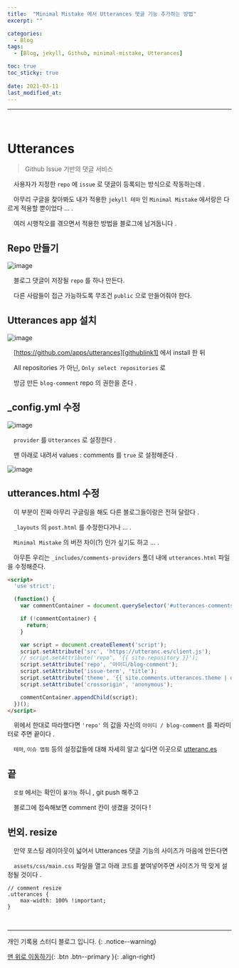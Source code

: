 ```yaml
---
title:  "Minimal Mistake 에서 Utterances 댓글 기능 추가하는 방법" 
excerpt: ""

categories:
  - Blog
tags:
  - [Blog, jekyll, Github, minimal-mistake, Utterances]

toc: true
toc_sticky: true
 
date: 2021-03-11
last_modified_at:
---
```


---
<br>

# Utterances

> Github Issue 기반의 댓글 서비스

　사용자가 지정한 `repo` 에 `issue` 로 댓글이 등록되는 방식으로 작동하는데 .

　아무리 구글을 찾아봐도 내가 적용한 `jekyll 테마` 인 `Minimal Mistake` 에서랑은 다르게 적용할 뿐이었다 ... .

　여러 시행착오를 겪으면서 적용한 방법을 블로그에 남겨둡니다 .

## Repo 만들기

![image](https://user-images.githubusercontent.com/50429028/110726109-343dce80-825c-11eb-849b-46348d73c3a6.png)

　블로그 댓글이 저장될 `repo` 를 하나 만든다.    

　다른 사람들이 접근 가능하도록 무조건 `public` 으로 만들어줘야 한다.   

## Utterances app 설치

![image](https://user-images.githubusercontent.com/50429028/110726386-a0203700-825c-11eb-8406-a0fd43fad1cb.png)

　[https://github.com/apps/utterances][githublink1] 에서 install 한 뒤

　All repositories 가 아닌, `Only select repositories` 로

　방금 만든 `blog-comment` repo 의 권한을 준다 .

[githublink1]: https://github.com/apps/utterances

## _config.yml 수정

![image](https://user-images.githubusercontent.com/50429028/110726866-89c6ab00-825d-11eb-874e-4946acc2a10b.png)

　`provider` 를 `Utterances` 로 설정한다 .

　맨 아래로 내려서 values : comments 를 `true` 로 설정해준다 .

![image](https://user-images.githubusercontent.com/50429028/110726973-bf6b9400-825d-11eb-862b-ef182d5d0f3e.png)


## utterances.html 수정

　이 부분이 진짜 아무리 구글링을 해도 다른 블로그들이랑은 전혀 달랐다 .

　`_layouts` 의 `post.html` 를 수정한다거나 ... .

　`Minimal Mistake` 의 버전 차이(?) 인가 싶기도 하고 ... .

　아무튼 우리는 `_includes/comments-providers` 폴더 내에 `utterances.html` 파일을 수정해준다.

```html
<script>
  'use strict';

  (function() {
    var commentContainer = document.querySelector('#utterances-comments');

    if (!commentContainer) {
      return;
    }

    var script = document.createElement('script');
    script.setAttribute('src', 'https://utteranc.es/client.js');
    // script.setAttribute('repo', '{{ site.repository }}');
    script.setAttribute('repo', '아이디/blog-comment');
    script.setAttribute('issue-term', 'title');
    script.setAttribute('theme', '{{ site.comments.utterances.theme | default: "github-light" }}');
    script.setAttribute('crossorigin', 'anonymous');

    commentContainer.appendChild(script);
  })();
</script>
```

　위에서 한대로 따라했다면 `'repo'` 의 값을 자신의 `아이디 / blog-comment` 를 파라미터로 주면 끝이다 .

　`테마`, `이슈 맵핑` 등의 설정값들에 대해 자세히 알고 싶다면 이곳으로 [utteranc.es][githublink2]

[githublink2]: https://utteranc.es/ 

## 끝

　`로컬` 에서는 확인이 `불가능` 하니 , git push 해주고 

　블로그에 접속해보면 comment 칸이 생겼을 것이다 !

## 번외. resize

　만약 포스팅 레이아웃이 넓어서 Utterances 댓글 기능의 사이즈가 마음에 안든다면

　`assets/css/main.css` 파일을 열고 아래 코드를 붙여넣어주면 사이즈가 딱 맞게 설정될 것이다 .
```
// comment resize
.utterances {
    max-width: 100% !important;
}
```

<br>

***

개인 기록용 스터디 블로그 입니다.
{: .notice--warning}

[맨 위로 이동하기](#){: .btn .btn--primary }{: .align-right}
